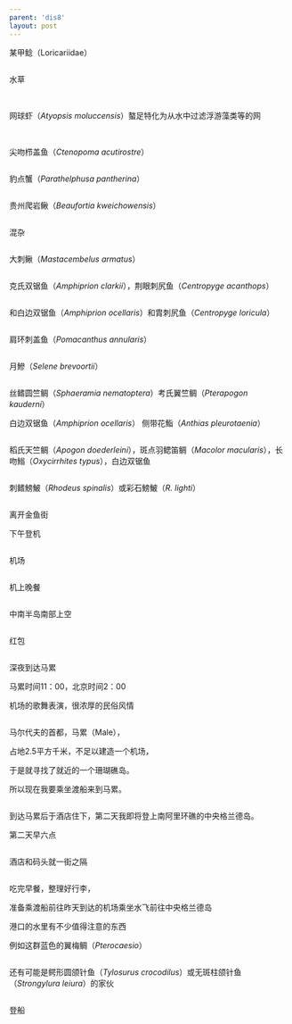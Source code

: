 ```yaml
---
parent: 'dis8'
layout: post
---
```


某甲鲶（Loricariidae）

<img class='disc' data-src='https://lykoseremos.github.io/gmalb-01/dis8/32.jpg'>

水草

<img class='disc' data-src='https://lykoseremos.github.io/gmalb-01/dis8/33.jpg'>

<img class='disc' data-src='https://lykoseremos.github.io/gmalb-01/dis8/34.jpg'>

网球虾（<i>Atyopsis moluccensis</i>）螯足特化为从水中过滤浮游藻类等的网

<img class='disc' data-src='https://lykoseremos.github.io/gmalb-01/dis8/35.jpg'>

<img class='disc' data-src='https://lykoseremos.github.io/gmalb-01/dis8/36.jpg'>

尖吻栉盖鱼（<i>Ctenopoma acutirostre</i>）

<img class='disc' data-src='https://lykoseremos.github.io/gmalb-01/dis8/37.jpg'>

豹点蟹（<i>Parathelphusa pantherina</i>）

<img class='disc' data-src='https://lykoseremos.github.io/gmalb-01/dis8/38.jpg'>

贵州爬岩鳅（<i>Beaufortia kweichowensis</i>）

<img class='disc' data-src='https://lykoseremos.github.io/gmalb-01/dis8/39.jpg'>

混杂

<img class='disc' data-src='https://lykoseremos.github.io/gmalb-01/dis8/40.jpg'>

大刺鳅（<i>Mastacembelus armatus</i>）

<img class='disc' data-src='https://lykoseremos.github.io/gmalb-01/dis8/41.jpg'>

克氏双锯鱼（<i>Amphiprion clarkii</i>），荆眼刺尻鱼（<i>Centropyge acanthops</i>）

<img class='disc' data-src='https://lykoseremos.github.io/gmalb-01/dis8/42.jpg'>

和白边双锯鱼（<i>Amphiprion ocellaris</i>）和胄刺尻鱼（<i>Centropyge loricula</i>）

<img class='disc' data-src='https://lykoseremos.github.io/gmalb-01/dis8/43.jpg'>

肩环刺盖鱼（<i>Pomacanthus annularis</i>）

<img class='disc' data-src='https://lykoseremos.github.io/gmalb-01/dis8/44.jpg'>

月鰺（<i>Selene brevoortii</i>）

<img class='disc' data-src='https://lykoseremos.github.io/gmalb-01/dis8/45.jpg'>

丝鳍圆竺鲷（<i>Sphaeramia nematoptera</i>）考氏翼竺鲷（<i>Pterapogon kauderni</i>）

白边双锯鱼（<i>Amphiprion ocellaris</i>） 侧带花鮨（<i>Anthias pleurotaenia</i>）

<img class='disc' data-src='https://lykoseremos.github.io/gmalb-01/dis8/46.jpg'>

稻氏天竺鲷（<i>Apogon doederleini</i>），斑点羽鳃笛鲷（<i>Macolor macularis</i>），长吻䱵（<i>Oxycirrhites typus</i>），白边双锯鱼

<img class='disc' data-src='https://lykoseremos.github.io/gmalb-01/dis8/47.jpg'>

刺鳍鰟鮍（<i>Rhodeus spinalis</i>）或彩石鰟鮍（<i>R. lighti</i>）

<img class='disc' data-src='https://lykoseremos.github.io/gmalb-01/dis8/48.jpg'>

离开金鱼街

下午登机

<img class='disc' data-src='https://lykoseremos.github.io/gmalb-01/dis8/49.jpg'>

机场

<img class='disc' data-src='https://lykoseremos.github.io/gmalb-01/dis8/50.jpg'>

机上晚餐

<img class='disc' data-src='https://lykoseremos.github.io/gmalb-01/dis8/51.jpg'>

中南半岛南部上空

<img class='disc' data-src='https://lykoseremos.github.io/gmalb-01/dis8/52.jpg'>

红包

<img class='disc' data-src='https://lykoseremos.github.io/gmalb-01/dis8/53.jpg'>

深夜到达马累

马累时间11：00，北京时间2：00

机场的歌舞表演，很浓厚的民俗风情

<img class='disc' data-src='https://lykoseremos.github.io/gmalb-01/dis8/54.jpg'>

马尔代夫的首都，马累（Male），

占地2.5平方千米，不足以建造一个机场，

于是就寻找了就近的一个珊瑚礁岛。

所以现在我要乘坐渡船来到马累。

<img class='disc' data-src='https://lykoseremos.github.io/gmalb-01/dis8/55.jpg'>

到达马累后于酒店住下，第二天我即将登上南阿里环礁的中央格兰德岛。

第二天早六点

<img class='disc' data-src='https://lykoseremos.github.io/gmalb-01/dis8/56.jpg'>

酒店和码头就一街之隔

<img class='disc' data-src='https://lykoseremos.github.io/gmalb-01/dis8/57.jpg'>

吃完早餐，整理好行李，

准备乘渡船前往昨天到达的机场乘坐水飞前往中央格兰德岛

港口的水里有不少值得注意的东西

例如这群蓝色的翼梅鲷（<i>Pterocaesio</i>）

<img class='disc' data-src='https://lykoseremos.github.io/gmalb-01/dis8/58.jpg'>

还有可能是鳄形圆颌针鱼（<i>Tylosurus crocodilus</i>）或无斑柱颌针鱼（<i>Strongylura leiura</i>）的家伙

<img class='disc' data-src='https://lykoseremos.github.io/gmalb-01/dis8/59.jpg'>

登船

<img class='disc' data-src='https://lykoseremos.github.io/gmalb-01/dis8/60.jpg'>
